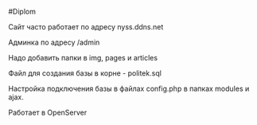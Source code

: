 
#Diplom

Сайт часто работает по адресу nyss.ddns.net

Админка по адресу /admin

Надо добавить папки в img, pages и articles

Файл для создания базы в корне - politek.sql

Настройка подключения базы в файлах config.php в папках modules и ajax.

Работает в OpenServer
